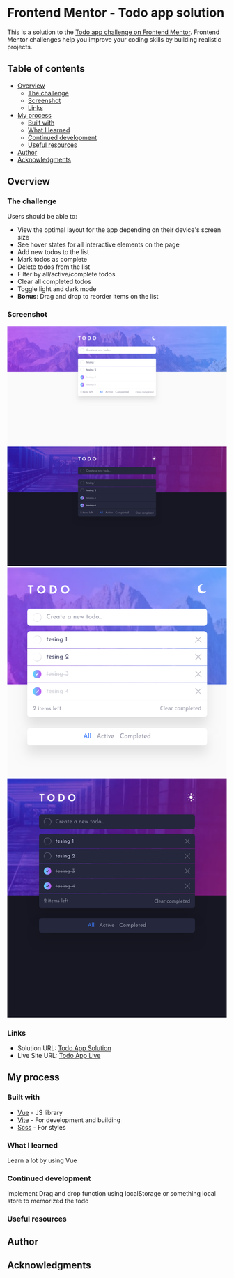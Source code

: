 # Frontend Mentor - Todo app solution

This is a solution to the [Todo app challenge on Frontend Mentor](https://www.frontendmentor.io/challenges/todo-app-Su1_KokOW). Frontend Mentor challenges help you improve your coding skills by building realistic projects. 

## Table of contents

- [Overview](#overview)
  - [The challenge](#the-challenge)
  - [Screenshot](#screenshot)
  - [Links](#links)
- [My process](#my-process)
  - [Built with](#built-with)
  - [What I learned](#what-i-learned)
  - [Continued development](#continued-development)
  - [Useful resources](#useful-resources)
- [Author](#author)
- [Acknowledgments](#acknowledgments)


## Overview

### The challenge

Users should be able to:

- View the optimal layout for the app depending on their device's screen size
- See hover states for all interactive elements on the page
- Add new todos to the list
- Mark todos as complete
- Delete todos from the list
- Filter by all/active/complete todos
- Clear all completed todos
- Toggle light and dark mode
- **Bonus**: Drag and drop to reorder items on the list

### Screenshot

![Desktop Light](./Todo%20App%20Light%20Destktop.png)
![Desktop Dark](./Todo%20App%20Dark%20Destktop.png)
![Mobile Light](./Todo%20App%20Light%20Mobile.png)
![Moile Dark](./Todo%20App%20Dark%20Mobile.png)


### Links

- Solution URL: [Todo App Solution](https://github.com/garyeung/todo-app)
- Live Site URL: [Todo App Live](https://your-live-site-url.com)

## My process

### Built with

- [Vue](https://vuejs.org/) - JS library
- [Vite](https://vitejs.dev/)  - For development and building 
- [Scss](https://sass-lang.com/) - For styles


### What I learned
Learn a lot by using Vue


### Continued development
implement Drag and drop function
using localStorage or something local store to memorized the todo

### Useful resources


## Author


## Acknowledgments
